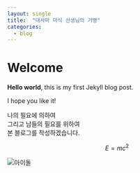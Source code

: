 ```yaml
---
layout: single
title:  "대사마 마식 선생님의 거병"
categories:
  - blog
---
```


# Welcome

**Hello world**, this is my first Jekyll blog post.

I hope you like it!

나의 필요에 의하여  
그리고 남들의 필요를 위하여  
본 블로그를 작성하겠습니다.

$$
E = mc^2
$$

![아이돌](_posts/image/2024-03-18-first-image/idol.webq)

